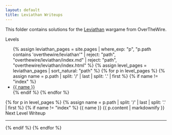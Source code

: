 ```yaml
---
layout: default
title: Leviathan Writeups
---
```


This folder contains solutions for the [Leviathan](http://overthewire.org/wargames/leviathan/) wargame from OverTheWire.

<style>
/* Styles same as your Behemoth example – omitted here for brevity */
</style>

<div class="behemoth-container">

  <!-- Sidebar -->
  <div class="behemoth-sidebar">
    <h00>Levels</h00>
    <ul>
      {% assign leviathan_pages = site.pages 
        | where_exp: "p", "p.path contains 'overthewire/leviathan'" 
        | reject: "path", "overthewire/leviathan/index.md" 
        | reject: "path", "overthewire/leviathan/index.html" 
      %}
      {% assign level_pages = leviathan_pages | sort_natural: "path" %}
      {% for p in level_pages %}
        {% assign name = p.path | split: '/' | last | split: '.' | first %}
        {% if name != "index" %}
          <li><a href="#{{ name }}">{{ name }}</a></li>
        {% endif %}
      {% endfor %}
    </ul>
  </div>

  <!-- Main content -->
  <div class="behemoth-content">
    {% for p in level_pages %}
      {% assign name = p.path | split: '/' | last | split: '.' | first %}
      {% if name != "index" %}
        <h00 id="{{ name }}">{{ name }}</h00>
        {{ p.content | markdownify }}
        <div class="level-banner">Next Level Writeup</div>
        <hr />
      {% endif %}
    {% endfor %}
  </div>

</div>

